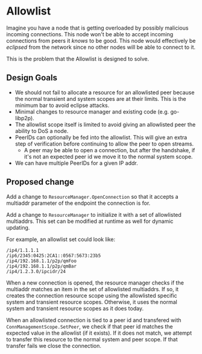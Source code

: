 # Allowlist

Imagine you have a node that is getting overloaded by possibly malicious
incoming connections. This node won't be able to accept incoming connections
from peers it _knows_ to be good. This node would effectively be _eclipsed_ from
the network since no other nodes will be able to connect to it.

This is the problem that the Allowlist is designed to solve.

## Design Goals

- We should not fail to allocate a resource for an allowlisted peer because the
  normal transient and system scopes are at their limits. This is the minimum
  bar to avoid eclipse attacks.
- Minimal changes to resource manager and existing code (e.g. go-libp2p).
- The allowlist scope itself is limited to avoid giving an allowlisted peer the
  ability to DoS a node.
- PeerIDs can optionally be fed into the allowlist. This will give an extra
  step of verification before continuing to allow the peer to open streams.
  - A peer may be able to open a connection, but after the handshake, if it's
    not an expected peer id we move it to the normal system scope.
- We can have multiple PeerIDs for a given IP addr.

## Proposed change

Add a change to `ResourceManager.OpenConnection` so that it accepts a multiaddr
parameter of the endpoint the connection is for.

Add a change to `ResourceManager` to initialize it with a set of allowlisted
multiaddrs. This set can be modified at runtime as well for dynamic updating.

For example, an allowlist set could look like:
```
/ip4/1.1.1.1
/ip6/2345:0425:2CA1::0567:5673:23b5
/ip4/192.168.1.1/p2p/qmFoo
/ip4/192.168.1.1/p2p/qmBar
/ip4/1.2.3.0/ipcidr/24
```

When a new connection is opened, the resource manager checks if the multiaddr
matches an item in the set of allowlisted multiaddrs. If so, it creates the
connection resource scope using the allowlisted specific system and transient
resource scopes. Otherwise, it uses the normal system and transient resource
scopes as it does today.

When an allowlisted connection is tied to a peer id and transfered with
`ConnManagementScope.SetPeer`, we check if that peer id matches the expected
value in the allowlist (if it exists). If it does not match, we attempt to
transfer this resource to the normal system and peer scope. If that transfer
fails we close the connection.
